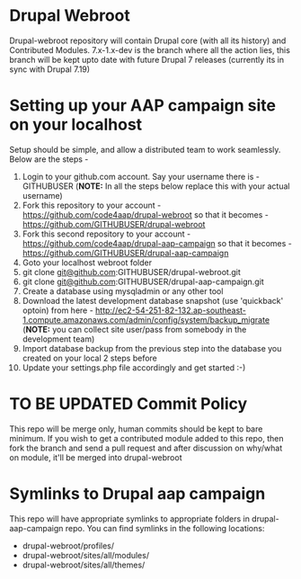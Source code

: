 Drupal Webroot
==============

Drupal-webroot repository will contain Drupal core (with all its history) and Contributed
Modules. 7.x-1.x-dev is the branch where all the action lies, this branch will be
kept upto date with future Drupal 7 releases (currently its in sync with Drupal 7.19)

Setting up your AAP campaign site on your localhost
===================================================

Setup should be simple, and allow a distributed team to work seamlessly. Below are the steps -

1. Login to your github.com account. Say your username there is - GITHUBUSER (**NOTE:** In all the steps below replace this with your actual username)
2. Fork this repository to your account - https://github.com/code4aap/drupal-webroot so that it becomes - https://github.com/GITHUBUSER/drupal-webroot
3. Fork this second repository to your account - https://github.com/code4aap/drupal-aap-campaign so that it becomes - https://github.com/GITHUBUSER/drupal-aap-campaign
4. Goto your localhost webroot folder
5. git clone git@github.com:GITHUBUSER/drupal-webroot.git
6. git clone git@github.com:GITHUBUSER/drupal-aap-campaign.git
7. Create a database using mysqladmin or any other tool
8. Download the latest development database snapshot (use 'quickback' optoin) from here - http://ec2-54-251-82-132.ap-southeast-1.compute.amazonaws.com/admin/config/system/backup_migrate (**NOTE:** you can collect site user/pass from somebody in the development team)
9. Import database backup from the previous step into the database you created on your local 2 steps before
10. Update your settings.php file accordingly and get started :-) 


TO BE UPDATED Commit Policy
===========

This repo will be merge only, human commits should be kept to bare minimum. If you
wish to get a contributed module added to this repo, then fork the branch and send
a pull request and after discussion on why/what on module, it'll be merged into drupal-webroot

Symlinks to Drupal aap campaign
===============================

This repo will have appropriate symlinks to appropriate folders in drupal-aap-campaign
repo. You can find symlinks in the following locations:

* drupal-webroot/profiles/
* drupal-webroot/sites/all/modules/
* drupal-webroot/sites/all/themes/
